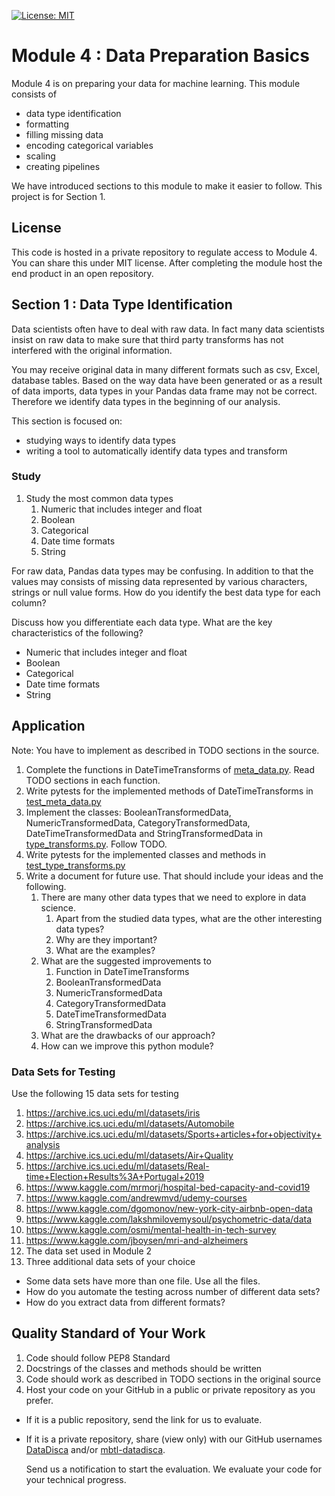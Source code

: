 [![License: MIT](https://img.shields.io/badge/License-MIT-yellow.svg)](https://opensource.org/licenses/MIT)
# Module 4 : Data Preparation Basics  
Module 4 is on preparing your data for machine learning.
This module consists of 
* data type identification
* formatting
* filling missing data
* encoding categorical variables
* scaling
* creating pipelines

We have introduced sections to this module to make it easier to follow.
This project is for Section 1.

## License
This code is hosted in a private repository to regulate access to Module 4. You can share this under MIT license.
After completing the module host the end product in an open repository.  

## Section 1 : Data Type Identification
Data scientists often have to deal with raw data. 
In fact many data scientists insist on raw data to make sure that third party transforms has not interfered with the original information.

You may receive original data in many different formats such as csv, Excel, database tables.
Based on the way data have been generated or as a result of data imports, data types in your Pandas data frame may not be correct.
Therefore we identify data types in the beginning of our analysis. 

This section is focused on:
 * studying ways to identify data types
 * writing a tool to automatically identify data types and transform


### Study
1. Study the most common data types
    1. Numeric that includes integer and float
    1. Boolean
    1. Categorical
    1. Date time formats
    1. String

For raw data, Pandas data types may be confusing. 
In addition to that the values may consists of missing data represented by various characters, strings or null value forms. 
How do you identify the best data type for each column?
    
Discuss how you differentiate each data type. What are the key characteristics of the following?
- Numeric that includes integer and float
- Boolean
- Categorical
- Date time formats
- String

## Application
Note: You have to implement as described in TODO sections in the source.
1. Complete the functions in DateTimeTransforms of [meta_data.py](./meta_data.py).
   Read TODO sections in each function.
1. Write pytests for the implemented methods of DateTimeTransforms in [test_meta_data.py](./test_meta_data.py)
1. Implement the classes: BooleanTransformedData, NumericTransformedData, CategoryTransformedData, 
DateTimeTransformedData and StringTransformedData in [type_transforms.py](./type_transforms.py).
   Follow TODO.
1. Write pytests for the implemented classes and methods in [test_type_transforms.py](./test_type_transforms.py)
1. Write a document for future use. That should include your ideas and the following.
    1. There are many other data types that we need to explore in data science.
        1. Apart from the studied data types, what are the other interesting data types? 
        1. Why are they important?
        1. What are the examples? 
    1. What are the suggested improvements to
        1. Function in DateTimeTransforms
        1. BooleanTransformedData
        1. NumericTransformedData
        1. CategoryTransformedData
        1. DateTimeTransformedData
        1. StringTransformedData        
    1. What are the drawbacks of our approach? 
    1. How can we improve this python module?

### Data Sets for Testing
Use the following 15 data sets for testing
1. https://archive.ics.uci.edu/ml/datasets/iris
1. https://archive.ics.uci.edu/ml/datasets/Automobile
1. https://archive.ics.uci.edu/ml/datasets/Sports+articles+for+objectivity+analysis
1. https://archive.ics.uci.edu/ml/datasets/Air+Quality
1. https://archive.ics.uci.edu/ml/datasets/Real-time+Election+Results%3A+Portugal+2019
1. https://www.kaggle.com/mrmorj/hospital-bed-capacity-and-covid19
1. https://www.kaggle.com/andrewmvd/udemy-courses
1. https://www.kaggle.com/dgomonov/new-york-city-airbnb-open-data
1. https://www.kaggle.com/lakshmilovemysoul/psychometric-data/data
1. https://www.kaggle.com/osmi/mental-health-in-tech-survey
1. https://www.kaggle.com/jboysen/mri-and-alzheimers
1. The data set used in Module 2
1. Three additional data sets of your choice

- Some data sets have more than one file. Use all the files.
- How do you automate the testing across number of different data sets?
- How do you extract data from different formats?
             

## Quality Standard of Your Work
1. Code should follow PEP8 Standard
1. Docstrings of the classes and methods should be written
1. Code should work as described in TODO sections in the original source
1. Host your code on your GitHub in a public or private repository as you prefer. 
- If it is a public repository, send the link for us to evaluate.
- If it is a private repository, share (view only) with our GitHub usernames [DataDisca](https://github.com/DataDisca) and/or [mbtl-datadisca](https://github.com/mbtl-datadisca).

	Send us a notification to start the evaluation.
	We evaluate your code for your technical progress.

 
			


    


      
 
 
